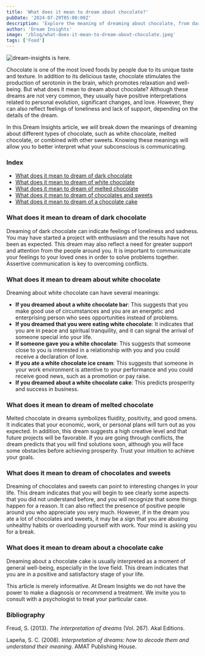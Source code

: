 ```yaml
---
title: 'What does it mean to dream about chocolate?'
pubDate: '2024-07-29T05:00:00Z'
description: 'Explore the meaning of dreaming about chocolate, from dark chocolate to chocolate cake, and discover what your subconscious might be revealing.'
author: 'Dream Insights'
image: '/blog/what-does-it-mean-to-dream-about-chocolate.jpeg'
tags: ['Food']
---
```


![dream-insights is here.](/blog/what-does-it-mean-to-dream-about-chocolate.jpeg)

Chocolate is one of the most loved foods by people due to its unique taste and texture. In addition to its delicious taste, chocolate stimulates the production of serotonin in the brain, which promotes relaxation and well-being. But what does it mean to dream about chocolate? Although these dreams are not very common, they usually have positive interpretations related to personal evolution, significant changes, and love. However, they can also reflect feelings of loneliness and lack of support, depending on the details of the dream.

In this Dream Insights article, we will break down the meanings of dreaming about different types of chocolate, such as white chocolate, melted chocolate, or combined with other sweets. Knowing these meanings will allow you to better interpret what your subconscious is communicating.

### Index

- [What does it mean to dream of dark chocolate](#what-does-it-mean-to-dream-of-dark-chocolate)
- [What does it mean to dream of white chocolate](#what-does-it-mean-to-dream-of-white-chocolate)
- [What does it mean to dream of melted chocolate](#what-does-it-mean-to-dream-of-melted-chocolate)
- [What does it mean to dream of chocolates and sweets](#what-does-it-mean-to-dream-of-chocolates-and-sweets)
- [What does it mean to dream of a chocolate cake](#what-does-it-mean-to-dream-of-a-chocolate-cake)

### What does it mean to dream of dark chocolate

Dreaming of dark chocolate can indicate feelings of loneliness and sadness. You may have started a project with enthusiasm and the results have not been as expected. This dream may also reflect a need for greater support and attention from the people around you. It is important to communicate your feelings to your loved ones in order to solve problems together. Assertive communication is key to overcoming conflicts.

### What does it mean to dream about white chocolate

Dreaming about white chocolate can have several meanings:

- **If you dreamed about a white chocolate bar**: This suggests that you make good use of circumstances and you are an energetic and enterprising person who sees opportunities instead of problems.
- **If you dreamed that you were eating white chocolate**: It indicates that you are in peace and spiritual tranquility, and it can signal the arrival of someone special into your life.
- **If someone gave you a white chocolate**: This suggests that someone close to you is interested in a relationship with you and you could receive a declaration of love.
- **If you ate a white chocolate ice cream**: This suggests that someone in your work environment is attentive to your performance and you could receive good news, such as a promotion or pay raise.
- **If you dreamed about a white chocolate cake**: This predicts prosperity and success in business.

### What does it mean to dream of melted chocolate

Melted chocolate in dreams symbolizes fluidity, positivity, and good omens. It indicates that your economic, work, or personal plans will turn out as you expected. In addition, this dream suggests a high creative level and that future projects will be favorable. If you are going through conflicts, the dream predicts that you will find solutions soon, although you will face some obstacles before achieving prosperity. Trust your intuition to achieve your goals. 

### What does it mean to dream of chocolates and sweets

Dreaming of chocolates and sweets can point to interesting changes in your life. This dream indicates that you will begin to see clearly some aspects that you did not understand before, and you will recognize that some things happen for a reason. It can also reflect the presence of positive people around you who appreciate you very much. However, if in the dream you ate a lot of chocolates and sweets, it may be a sign that you are abusing unhealthy habits or overloading yourself with work. Your mind is asking you for a break.

### What does it mean to dream about a chocolate cake

Dreaming about a chocolate cake is usually interpreted as a moment of general well-being, especially in the love field. This dream indicates that you are in a positive and satisfactory stage of your life.

This article is merely informative. At Dream Insights we do not have the power to make a diagnosis or recommend a treatment. We invite you to consult with a psychologist to treat your particular case.

### Bibliography

Freud, S. (2013). *The interpretation of dreams* (Vol. 267). Akal Editions.

Lapeña, S. C. (2008). *Interpretation of dreams: how to decode them and understand their meaning*. AMAT Publishing House.